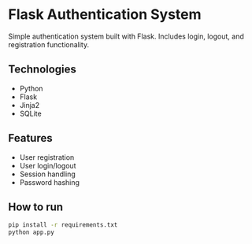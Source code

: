 # Flask Authentication System

Simple authentication system built with Flask. Includes login, logout, and registration functionality.

## Technologies
- Python
- Flask
- Jinja2
- SQLite

## Features
- User registration
- User login/logout
- Session handling
- Password hashing

## How to run
```bash
pip install -r requirements.txt
python app.py
